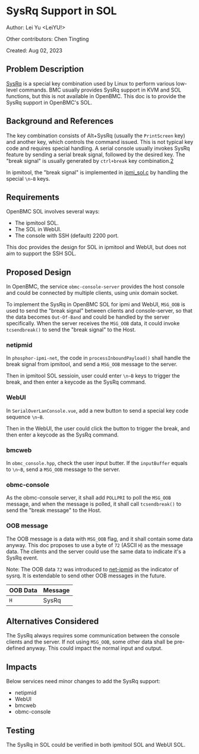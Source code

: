 # SysRq Support in SOL

Author: Lei Yu <LeiYU!>

Other contributors: Chen Tingting

Created: Aug 02, 2023

## Problem Description

[SysRq][1] is a special key combination used by Linux to perform various
low-level commands. BMC usually provides SysRq support in KVM and SOL functions,
but this is not available in OpenBMC. This doc is to provide the SysRq support
in OpenBMC's SOL.

## Background and References

The key combination consists of Alt+SysRq (usually the `PrintScreen` key) and
another key, which controls the command issued. This is not typical key code and
requires special handling. A serial console usually invokes SysRq feature by
sending a serial break signal, followed by the desired key. The "break signal"
is usually generated by `ctrl+break` key combination.[2]

In ipmitool, the "break signal" is implemented in [ipmi_sol.c][3] by handling
the special `\n~B` keys.

## Requirements

OpenBMC SOL involves several ways:

- The ipmitool SOL.
- The SOL in WebUI.
- The console with SSH (default) 2200 port.

This doc provides the design for SOL in ipmitool and WebUI, but does not aim to
support the SSH SOL.

## Proposed Design

In OpenBMC, the service `obmc-console-server` provides the host console and
could be connected by multiple clients, using unix domain socket.

To implement the SysRq in OpenBMC SOL for ipmi and WebUI, `MSG_OOB` is used to
send the "break signal" between clients and console-server, so that the data
becomes `Out-Of-Band` and could be handled by the server specifically. When the
server receives the `MSG_OOB` data, it could invoke `tcsendbreak()` to send the
"break signal" to the Host.

### netipmid

In `phosphor-ipmi-net`, the code in `processInboundPayload()` shall handle the
break signal from ipmitool, and send a `MSG_OOB` message to the server.

Then in ipmitool SOL sessioin, user could enter `\n~B` keys to trigger the
break, and then enter a keycode as the SysRq command.

### WebUI

In `SerialOverLanConsole.vue`, add a new button to send a special key code
sequence `\n~B`.

Then in the WebUI, the user could click the button to trigger the break, and
then enter a keycode as the SysRq command.

### bmcweb

In `obmc_console.hpp`, check the user input butter. If the `inputBuffer` equals
to `\n~B`, send a `MSG_OOB` message to the server.

### obmc-console

As the obmc-console server, it shall add `POLLPRI` to poll the `MSG_OOB`
message, and when the message is polled, it shall call `tcsendbreak()` to send
the "break message" to the Host.

### OOB message

The OOB message is a data with `MSG_OOB` flag, and it shall contain some data
anyway. This doc proposes to use a byte of `72` (ASCII `H`) as the message data.
The clients and the server could use the same data to indicate it's a SysRq
event.

Note: The OOB data `72` was introduced to [net-ipmid][4] as the indicator of
sysrq. It is extendable to send other OOB messages in the future.

| OOB Data | Message |
| -------- | ------- |
| `H`      | SysRq   |

## Alternatives Considered

The SysRq always requires some communication between the console clients and the
server. If not using `MSG_OOB`, some other data shall be pre-defined anyway.
This could impact the normal input and output.

## Impacts

Below services need minor changes to add the SysRq support:

- netipmid
- WebUI
- bmcweb
- obmc-console

## Testing

The SysRq in SOL could be verified in both ipmitool SOL and WebUI SOL.

[1]: https://en.wikipedia.org/wiki/Magic_SysRq_key
[2]: https://www.kernel.org/doc/html/latest/admin-guide/sysrq.html
[3]: https://github.com/ipmitool/ipmitool/blob/master/lib/ipmi_sol.c#L1398-L1401
[4]:
  https://github.com/openbmc/phosphor-net-ipmid/commit/ec4374146147e339132243725d345eb30ec2da1d
